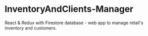 # InventoryAndClients-Manager
React &amp; Redux with Firestore database -  web app to manage retail's inventory and customers.
